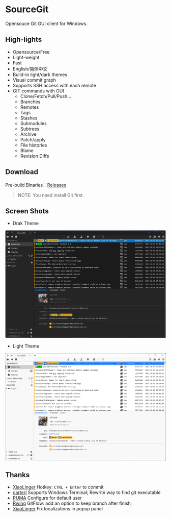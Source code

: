 # SourceGit

Opensouce Git GUI client for Windows.

## High-lights

* Opensource/Free
* Light-weight
* Fast
* English/简体中文
* Build-in light/dark themes
* Visual commit graph
* Supports SSH access with each remote
* GIT commands with GUI
  * Clone/Fetch/Pull/Push...
  * Branches
  * Remotes
  * Tags
  * Stashes
  * Submodules
  * Subtrees
  * Archive
  * Patch/apply
  * File histories
  * Blame
  * Revision Diffs

## Download

Pre-build Binaries：[Releases](https://github.com/sourcegit-scm/sourcegit/releases)

> NOTE: You need install Git first.

## Screen Shots

* Drak Theme

![Theme Dark](./screenshots/theme_dark.png)

* Light Theme

![Theme Light](./screenshots/theme_light.png)

## Thanks

* [XiaoLinger](https://gitee.com/LingerNN) Hotkey: `CTRL + Enter` to commit
* [carterl](https://gitee.com/carterl) Supports Windows Terminal; Rewrite way to find git executable
* [PUMA](https://gitee.com/whgfu) Configure for default user
* [Rwing](https://gitee.com/rwing) GitFlow: add an option to keep branch after finish
* [XiaoLinger](https://gitee.com/LingerNN) Fix localizations in popup panel
